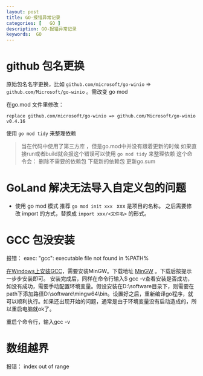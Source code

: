 ```yaml
---
layout: post
title: GO-报错异常记录
categories: [   GO ]
description: GO-报错异常记录
keywords:  GO
---
```



# github 包名更换

原始包名名字更换，比如 `github.com/microsoft/go-winio` => `github.com/Microsoft/go-winio` 。需改变 go mod

在go.mod 文件里修改：
```
replace github.com/microsoft/go-winio => github.com/Microsoft/go-winio v0.4.16
```

使用 `go mod tidy` 来整理依赖

> 当在代码中使用了第三方库 ，但是go.mod中并没有跟着更新的时候
如果直接run或者build就会报这个错误可以使用 `go mod tidy` 来整理依赖
这个命令会：
删除不需要的依赖包
下载新的依赖包
更新go.sum


# GoLand 解决无法导入自定义包的问题

- 使用 go mod 模式
推荐 `go mod init xxx ` xxx 是项目的名称。
之后需要修改 import 的方式，替换成 `import xxx/<文件名>` 的形式。

# GCC 包没安装

报错： exec: "gcc": executable file not found in %PATH%

[在Windows上安装GCC](https://www.cnblogs.com/ghj1976/p/3540257.html)，需要安装MinGW。下载地址 [MinGW](https://www.cnblogs.com/ghj1976/p/3540257.html) 。下载后按提示一步步安装即可。
安装完成后，同样在命令行输入$ gcc -v查看安装是否成功，如没有成功，需要手动配置环境变量。假设安装在D:\software目录下，则需要在path下添加路径D:\software\mingw64\bin。设置好之后，重新编译go程序，就可以顺利执行。如果还出现开始的问题，通常是由于环境变量没有启动造成的，所以重启电脑就ok了。

重启个命令行，输入gcc -v

# 数组越界

报错： index out of range